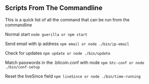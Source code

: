 ## Scripts From The Commandline

This is a quick list of all the command that can be run from the commandline

Normal start
	`node guerilla
    or
    npm start`

Send email with ip address
	`npm email
    or
	node ./bin/ip-email`

Check for updates
    `npm update
    or
    node ./bin/update`

Match passwords in the .bitcoin.conf with node
    `npm btc-conf
    or
    node ./bin/conf-setup`

Reset the liveSince field
    `npm liveSince
    or
    node ./bin/time-running`
